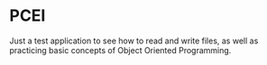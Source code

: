 # PCEI
Just a test application to see how to read and write files, as well as practicing basic concepts of Object Oriented Programming.
